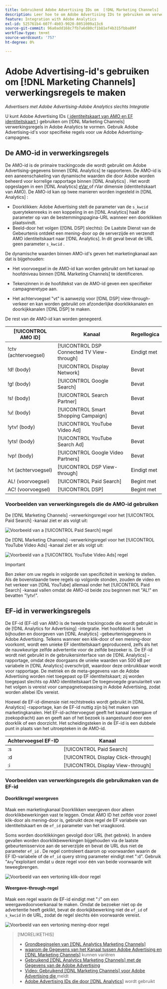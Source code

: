 ```yaml
---
title: Gebruikend Adobe Advertising IDs om  [!DNL Marketing Channels]  Regels te creëren
description: Leer hoe te om Adobe Advertising IDs te gebruiken om verwerkingsregels voor  [!DNL Analytics Marketing Channels] tot stand te brengen.
feature: Integration with Adobe Analytics
exl-id: 525761b4-607f-4b03-9020-8051009a13c6
source-git-commit: 96a0add168c7fb7a6d80cf1b81ef4b315fbba89f
workflow-type: tm+mt
source-wordcount: '757'
ht-degree: 0%

---
```


# Adobe Advertising-id&#39;s gebruiken om [!DNL Marketing Channels] verwerkingsregels te maken

*Advertisers met Adobe Advertising-Adobe Analytics slechts Integratie*

U kunt Adobe Advertising IDs ([ identiteitskaart van AMO en EF identiteitskaart ](../ids.md)) gebruiken om [!DNL Marketing Channels] verwerkingsregels in Adobe Analytics te vormen. Gebruik Adobe Advertising-id&#39;s voor specifieke regels voor uw Adobe Advertising-campagnes.

## De AMO-id in verwerkingsregels

De AMO-id is de primaire trackingcode die wordt gebruikt om Adobe Advertising-gegevens binnen [!DNL Analytics] te rapporteren. De AMO-id is een aaneenschakeling van dynamische waarden die door Adobe worden beheerd voor korrelige rapportage binnen [!DNL Analytics] . Het wordt opgeslagen in een [!DNL Analytics] [ eVar ](https://experienceleague.adobe.com/docs/analytics/components/dimensions/evar.html) of rVar dimensie (identiteitskaart van AMO). De AMO-id kan op twee manieren worden ingesteld in [!DNL Analytics] :

* Doorklikken: Adobe Advertising stelt de parameter van de `s_kwcid` querytekenreeks in een koppeling in en [!DNL Analytics] haalt de parameter op van de bestemmingspagina-URL wanneer een doorklikken plaatsvindt.
* Beeld-door het volgen ([!DNL DSP] slechts): De Laatste Dienst van de Gebeurtenis ontdekt een mening-door op de serverzijde en verzendt AMO identiteitskaart naar [!DNL Analytics]. In dit geval bevat de URL geen parameter `s_kwcid` .

De dynamische waarden binnen AMO-id&#39;s geven het marketingkanaal aan dat is bijgehouden:

* Het voorvoegsel in de AMO-id kan worden gebruikt om het kanaal op hoofdniveau binnen [!DNL Marketing Channels] te identificeren.

* Tekenzinnen in de hoofdtekst van de AMO-id geven een specifieker campagneretype aan.

* Het achtervoegsel &quot;vt&quot; is aanwezig voor [!DNL DSP] view-through-verkeer en kan worden gebruikt om afzonderlijke doorklikkanalen en doorkijkkanalen [!DNL DSP] te maken.

De rest van de AMO-id kan worden genegeerd.

| [!UICONTROL AMO ID] | Kanaal | Regellogica |
|--------|---------|--------------------|
| !ctv (achtervoegsel) | [!UICONTROL DSP Connected TV View-through] | Eindigt met |
| !d! (body) | [!UICONTROL Display Network] | Bevat |
| !g! (body) | [!UICONTROL Google Search] | Bevat |
| !s! (body) | [!UICONTROL Search Partner] | Bevat |
| !u! (body) | [!UICONTROL Smart Shopping Campaign] | Bevat |
| !ytv! (body) | [!UICONTROL YouTube Video Ad] | Bevat |
| !yts! (body) | [!UICONTROL YouTube Search Ad] | Bevat |
| !vp! (body) | [!UICONTROL Google Video Partners] | Bevat |
| !vt (achtervoegsel) | [!UICONTROL DSP View-through] | Eindigt met |
| AL! (voorvoegsel) | [!UICONTROL Paid Search] | Begint met |
| AC! (voorvoegsel) | [!UICONTROL DSP] | Begint met |

### Voorbeelden van verwerkingsregels die de AMO-id gebruiken

De [!DNL Marketing Channels] -verwerkingsregel voor het [!UICONTROL Paid Search] -kanaal ziet er als volgt uit:

![ Voorbeeld van a [!UICONTROL Paid Search] regel ](/help/integrations/assets/a4adc-mc-rule-paidsearch.png)

De [!DNL Marketing Channels] -verwerkingsregel voor het [!UICONTROL YouTube Video Ads] -kanaal ziet er als volgt uit:

![ Voorbeeld van a [!UICONTROL YouTube Video Ads] regel ](/help/integrations/assets/a4adc-mc-rule-youtube-video.png)

>[!IMPORTANT]
>
> Ben zeker om uw regels in volgorde van specificiteit in werking te stellen. Als de bovenstaande twee regels op volgorde stonden, zouden de video en het verkeer van [!DNL YouTube] allemaal onder het [!UICONTROL Paid Search] -kanaal vallen omdat de AMO-id beide zou beginnen met &quot;AL!&quot; en bevatten &quot;!ytv!&quot;.

## EF-id in verwerkingsregels

De EF-id (EF-id) van AMO is de tweede trackingcode die wordt gebruikt in de [!DNL Analytics for Advertising] -integratie. Het hoofddoel is het bijhouden en doorgeven van [!DNL Analytics] -gebeurtenisgegevens in Adobe Advertising. Telkens wanneer een klik-door of een mening-door voorkomt, wordt een unieke EF identiteitskaart geproduceerd, zelfs als het de nauwkeurige zelfde advertentie voor de zelfde bezoeker is. De EF-id wordt niet gebruikt in de gebruikersinterface van de [!DNL Analytics] -rapportage, omdat deze doorgaans de unieke waarden van 500 kB per variabele in [!DNL Analytics] overschrijdt, waardoor deze onbruikbaar wordt voor rapportage. De metriek en de meta-gegevens van de Adobe Advertising worden niet toegepast op EF identiteitskaart; zij worden toegepast slechts op AMO identiteitskaart De toegevoegde granulariteit van het volgen is vereist voor campagnetoepassing in Adobe Advertising, zodat worden allebei IDs vereist.

Hoewel de EF-id-dimensie niet rechtstreeks wordt gebruikt in [!DNL Analytics] -rapportage, kan de EF-id nuttig zijn bij het maken van marketingkanalen. Het EF-id-achtervoegsel geeft het kanaal (weergave of zoekopdracht) aan en geeft aan of het bezoek is aangestuurd door een doorklik of een doorzicht. Het scheidingsteken in de EF-id is een dubbele punt in plaats van het uitroepteken in de AMO-id.

| Achtervoegsel EF-ID | Kanaal |
|-------|---------|
| :s | [!UICONTROL Paid Search] |
| :d | [!UICONTROL Display Click-through] |
| :i | [!UICONTROL Display View-through] |

### Voorbeelden van verwerkingsregels die gebruikmaken van de EF-id

#### Doorklikregel weergeven

Maak een marketingkanaal Doorklikken weergeven door alleen doorklikbewerkingen vast te leggen. Omdat AMO ID het zelfde voor zowel klik-door als mening-door is, gebruikt deze regel de EF variabele van identiteitskaart en de `ef_id` parameter van het vraagkoord.

Soms worden doorklikkingen gevolgd door URL (het gebrek). In andere gevallen worden doorklikbewerkingen bijgehouden via de laatste gebeurtenisservice aan de serverzijde en bevat de URL dus niet de parameter `ef_id` . De regel controleert daarom op voorwaarden waarin de EF ID-variabele of de `ef_id` query string parameter eindigt met &quot;:d&quot;. Gebruik &quot;`Any`&quot;exploitant omdat u deze regel voor één van beide voorwaarde wilt teweegbrengen.

![ Voorbeeld van een vertoning klik-door regel ](/help/integrations/assets/a4adc-mc-rule-display-ct.png)

#### Weergave-through-regel

Maak een regel waarin de EF-id eindigt met &quot;:i&quot; om een weergavedoorvoerkanaal te maken. Omdat de bezoeker niet op de advertentie heeft geklikt, bevat de doorkijkbewerking niet de `ef_id` of `s_kwcid` in de URL, zodat de regel slechts één voorwaarde vereist.

![ Voorbeeld van een vertoning mening-door regel ](/help/integrations/assets/a4adc-mc-rule-display-vt.png)

>[!MORELIKETHIS]
>
>* [ Grondbeginselen van  [!DNL Analytics Marketing Channels]](mc-overview.md)
>* [ waarom de Gegevens van het Kanaal tussen Adobe Advertising en  [!DNL Marketing Channels]](mc-data-variances.md) kunnen variëren
>* [ Gebruikend  [!DNL Analytics Marketing Channels]  met de Gegevens van de Adobe Advertising ](mc-ac-data.md)
>* [ Video: Gebruikend  [!DNL Marketing Channels]  voor Adobe Advertising die ](https://experienceleague.adobe.com/docs/advertising-learn/tutorials/analytics/analytics-reporting-a4adc.html) meldt
>* [ Adobe Advertising IDs die door  [!DNL Analytics]](/help/integrations/analytics/ids.md) wordt gebruikt
